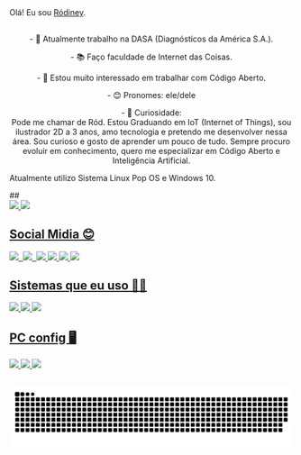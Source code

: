 ## 
<p align="center">
  
Olá! Eu sou [Ródiney](https://github.com/rodineyw).
  
</p>

##

<div>
  <p align="center">
- 👔 Atualmente trabalho na DASA (Diagnósticos da América S.A.).
  </p>
  <p align="center">
- 📚️ Faço faculdade de Internet das Coisas.
  </p>
  <p align="center">
- 🥰 Estou muito interessado em trabalhar com Código Aberto. 
  </p>
  <p align="center">
- 😊 Pronomes: ele/dele
  </p>
  <p align="center">
- 🧐 Curiosidade:<br>
Pode me chamar de Ród. Estou Graduando em IoT (Internet of Things), sou ilustrador 2D a 3 anos, amo tecnologia e pretendo me desenvolver nessa área. Sou curioso e gosto de aprender um pouco de tudo.
Sempre procuro evoluir em conhecimento, quero me especializar em Código Aberto e Inteligência Artificial.

Atualmente utilizo Sistema Linux Pop OS e Windows 10.
  </p>
</div>
##

<div>
  <a href="https://github.com/rodineyw">
  <img height="180em" src="https://github-readme-stats.vercel.app/api?username=rodineyw&show_icons=true&theme=dracula"ude_all_commits=true&count_private=true"/>
  <img height="180em" src="https://github-readme-stats.vercel.app/api/top-langs/?username=rodineyw&langs_count=8https://github.com/rodineyw/github-readme-stats&theme=dracula&langs_count=8" />

##


<p align="center">
                 <h2>Social Midia 😊</h2>
                 
<div>
  <a href="https://www.behance.net/roodart_">
  <img height="40em" src="https://img.shields.io/badge/-Behance-blue?style=for-the-badge&logo=behance&logoColor=white"/>
  <a href="https://www.instagram.com/roodart_/?hl=pt-br">
  <img sheight="40em" rc="https://img.shields.io/badge/Instagram-E4405F?style=for-the-badge&logo=instagram&logoColor=white"/>
  <a href="https://www.linkedin.com/in/r%C3%B3diney-wanderson-06945b90/">
  <img height="40em" src="https://img.shields.io/badge/LinkedIn-0077B5?style=for-the-badge&logo=linkedin&logoColor=white"/>
  <a href="https://br.pinterest.com/roodart_/">
  <img sheight="40em" rc="https://img.shields.io/badge/Pinterest-%23E60023.svg?&style=for-the-badge&logo=Pinterest&logoColor=white"/>
  <a href="https://www.reddit.com/user/iaeroooy">
  <img height="40em" src="https://img.shields.io/badge/Reddit-FF4500?style=for-the-badge&logo=reddit&logoColor=white"/>
  <a href="https://twitter.com/eirood_">
  <img height="40em" src="https://img.shields.io/badge/Twitter-1DA1F2?style=for-the-badge&logo=twitter&logoColor=white"/>
  <a href="https://www.twitch.tv/roodart_">
  <img height="40em" src="https://img.shields.io/badge/Twitch-9146FF?style=for-the-badge&logo=twitch&logoColor=white"/>
  <a href="https://www.youtube.com/channel/UCsPetLlWeL-GDhx-TU7wvvg">
  <img height="40em" src="https://img.shields.io/badge/YouTube-FF0000?style=for-the-badge&logo=youtube&logoColor=white"/>
</div>
</p>

##

<p align="center">
                 <h2>Sistemas que eu uso 👨‍💻</h2>
                 
<div>
  <a href="https://www.apple.com/br/ios/ios-16/">
  <img height="40em" src="https://img.shields.io/badge/Apple-%23000000.svg?style=for-the-badge&logo=apple&logoColor=white"/>
   <a href="https://system76.com/desktops">
  <img height="40em" src="https://img.shields.io/badge/Pop!_OS-48B9C7?style=for-the-badge&logo=Pop!_OS&logoColor=white"/>
   <a href="https://www.microsoft.com/pt-br/windows/get-windows-10">
  <img height="40em" src="https://img.shields.io/badge/Windows-0078D6?style=for-the-badge&logo=windows&logoColor=white"/>  
</div>
</p>

##

<p align="center">
                 <h2>PC config 🖥️</h2>
                 
<div>
  <a href="https://www.amd.com/pt/support/graphics/amd-radeon-r9-series/amd-radeon-r9-300-series/amd-radeon-r9-380x">
  <img height="40em" src="https://img.shields.io/badge/AMD_R9_380x-ED1C24?style=for-the-badge&logo=amd&logoColor=white"/>
  <a href="https://www.intel.com.br/content/www/br/pt/products/sku/77486/intel-core-i34150-processor-3m-cache-3-50-ghz/specifications.html">
  <img height="40em" src="https://img.shields.io/badge/Intel-Core_i3_4th-0071C5?style=for-the-badge&logo=intel&logoColor=white"/>
  <a href="https://br.msi.com/Motherboard/H81M-E33/Gallery)">
  <img height="40em" src="https://img.shields.io/badge/MSI-H81M_E33-0071C5?style=for-the-badge&logo=MSI&logoColor=white"/>
</div>
</p>

##

![Snake animation](https://github.com/rodineyw/rodineyw/blob/output/github-contribution-grid-snake.svg)
   
